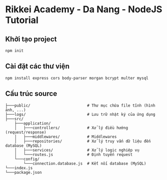 # Rikkei Academy - Da Nang - NodeJS Tutorial

## Khởi tạo project

```shell
npm init
```

## Cài đặt các thư viện

```shell
npm install express cors body-parser morgan bcrypt multer mysql
```

## Cấu trúc source

```
├───public/                         # Thư mục chứa file tĩnh (hình ảnh, ...)
├───logs/                           # Lưu trữ nhật ký của ứng dụng
├───src/
    ├───application/
    │   ├───controllers/            # Xử lý điều hướng (request/response)
    │   ├───middlewares/            # Middlewares
    │   ├───repositories/           # Xử lý truy vấn dữ liệu đến database (MySQL)
    │   ├───services/               # Xử lý logic nghiệp vụ
    │   └───routes.js               # Định tuyến request
    └───config/
        └───connection.database.js  # Kết nối database (MySQL)
└───index.js
└───package.json
```
